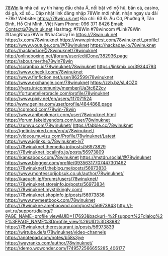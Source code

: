 <a href="https://78win.uk.net">78Win</a> là nhà cái uy tín hàng đầu châu Á, nổi bật với nổ hũ, bắn cá, casino, đá gà, xổ số... Cập nhật link đăng nhập 78Win mới nhất, nhận ngay ưu đãi +78k!
Website: <a href="https://78win.uk.net">https://78win.uk.net</a>
Địa chỉ: 63 Đ. Âu Cơ, Phường 9, Tân Bình, Hồ Chí Minh, Việt Nam
Phone: 096 371 8426
Email: Contact@78win.uk.net
Hashtag:
#78Win
#78wincom
#Link78Win
#DangNhap78Win
#NhaCaiUyTin 
<a href="https://78win.uk.net">https://78win.uk.net</a>
<a href="https://x.com/78winuknet">https://x.com/78winuknet</a>
<a href="https://www.pinterest.com/78winuknet/_profile/">https://www.pinterest.com/78winuknet/_profile/</a>
<a href="https://www.youtube.com/@78winuknet">https://www.youtube.com/@78winuknet</a>
<a href="https://hackaday.io/78winuknet">https://hackaday.io/78winuknet</a>
<a href="https://hackmd.io/@78winuknet/78winuknet">https://hackmd.io/@78winuknet/78winuknet</a>
<a href="http://onlineboxing.net/jforum/user/editDone/382936.page">http://onlineboxing.net/jforum/user/editDone/382936.page</a>
<a href="https://about.me/the78win78win">https://about.me/the78win78win</a>
<a href="https://scrapbox.io/78winuknet/78winuknet">https://scrapbox.io/78winuknet/78winuknet</a>
<a href="https://linkmix.co/39344793">https://linkmix.co/39344793</a>
<a href="https://www.checkli.com/78winuknet">https://www.checkli.com/78winuknet</a>
<a href="https://www.fimfiction.net/user/862599/78winuknet">https://www.fimfiction.net/user/862599/78winuknet</a>
<a href="https://www.exchangle.com/78winuknet">https://www.exchangle.com/78winuknet</a>
<a href="https://zzb.bz/sL4OZ0">https://zzb.bz/sL4OZ0</a>
<a href="https://fyers.in/community/member/Ua3tc6Z2cv">https://fyers.in/community/member/Ua3tc6Z2cv</a>
<a href="https://fortunetelleroracle.com/profile/78winuknet">https://fortunetelleroracle.com/profile/78winuknet</a>
<a href="https://www.pixiv.net/en/users/117071524">https://www.pixiv.net/en/users/117071524</a>
<a href="http://www.genina.com/user/profile/4844868.page">http://www.genina.com/user/profile/4844868.page</a>
<a href="https://cgmood.com/78win-78win">https://cgmood.com/78win-78win</a>
<a href="https://www.anibookmark.com/user/78winuknet.html">https://www.anibookmark.com/user/78winuknet.html</a>
<a href="https://forum.fakeidvendors.com/user/78winuknet">https://forum.fakeidvendors.com/user/78winuknet</a>
<a href="https://zumvu.com/78winuknet/">https://zumvu.com/78winuknet/</a>
<a href="https://fabble.cc/78winuknet">https://fabble.cc/78winuknet</a>
<a href="https://getinkspired.com/en/u/78winuknet/">https://getinkspired.com/en/u/78winuknet/</a>
<a href="https://videos.muvizu.com/Profile/78winuknet/Latest">https://videos.muvizu.com/Profile/78winuknet/Latest</a>
<a href="https://www.iglinks.io/78winuknet-ly7">https://www.iglinks.io/78winuknet-ly7</a>
<a href="https://78winuknet.themedia.jp/posts/56973829">https://78winuknet.themedia.jp/posts/56973829</a>
<a href="https://78winuknet.localinfo.jp/posts/56973809">https://78winuknet.localinfo.jp/posts/56973809</a>
<a href="https://kansabook.com/78winuknet">https://kansabook.com/78winuknet</a>
<a href="https://mstdn.social/@78winuknet">https://mstdn.social/@78winuknet</a>
<a href="https://www.blogger.com/profile/09356317707447301462">https://www.blogger.com/profile/09356317707447301462</a>
<a href="https://78winuknet1.theblog.me/posts/56973833">https://78winuknet1.theblog.me/posts/56973833</a>
<a href="https://www.montessorijobsuk.co.uk/author/78winuknet/">https://www.montessorijobsuk.co.uk/author/78winuknet/</a>
<a href="https://kaeuchi.jp/forums/users/78winuknet/">https://kaeuchi.jp/forums/users/78winuknet/</a>
<a href="https://78winuknet.storeinfo.jp/posts/56973834">https://78winuknet.storeinfo.jp/posts/56973834</a>
<a href="https://78winuknet.mystrikingly.com/">https://78winuknet.mystrikingly.com/</a>
<a href="https://78winuknet.shopinfo.jp/posts/56973836">https://78winuknet.shopinfo.jp/posts/56973836</a>
<a href="https://www.mymeetbook.com/78winuknet">https://www.mymeetbook.com/78winuknet</a>
<a href="https://78winukne.amebaownd.com/posts/56973843">https://78winukne.amebaownd.com/posts/56973843</a>
<a href="http://l-avt.ru/support/dialog/?PAGE_NAME=profile_view&UID=117693&backurl=%2Fsupport%2Fdialog%2F%3FPAGE_NAME%3Dprofile_view%26UID%3D83982">http://l-avt.ru/support/dialog/?PAGE_NAME=profile_view&UID=117693&backurl=%2Fsupport%2Fdialog%2F%3FPAGE_NAME%3Dprofile_view%26UID%3D83982</a>
<a href="https://78winuknet.therestaurant.jp/posts/56973839">https://78winuknet.therestaurant.jp/posts/56973839</a>
<a href="https://wirtube.de/a/78winuknet/video-channels">https://wirtube.de/a/78winuknet/video-channels</a>
<a href="https://anotepad.com/notes/b58s3jye">https://anotepad.com/notes/b58s3jye</a>
<a href="https://wayranks.com/author/78winuknet/">https://wayranks.com/author/78winuknet/</a>
<a href="https://demo.wowonder.com/1749572566655285_406177">https://demo.wowonder.com/1749572566655285_406177</a>